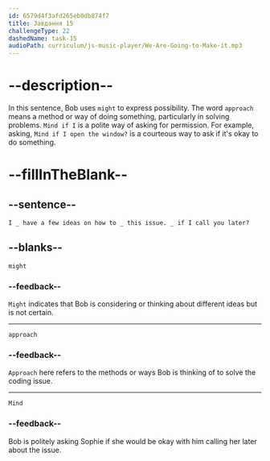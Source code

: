 ```yaml
---
id: 6579d4f3afd265eb0db874f7
title: Завдання 15
challengeType: 22
dashedName: task-15
audioPath: curriculum/js-music-player/We-Are-Going-to-Make-it.mp3
---
```


<!--
AUDIO REFERENCE: 
Bob: "I _ have a few ideas on how to _ this issue. _ if I call you later?"
-->

# --description--

In this sentence, Bob uses `might` to express possibility. The word `approach` means a method or way of doing something, particularly in solving problems. `Mind if I` is a polite way of asking for permission. For example, asking, `Mind if I open the window?` is a courteous way to ask if it's okay to do something.

# --fillInTheBlank--

## --sentence--

`I _ have a few ideas on how to _ this issue. _ if I call you later?`

## --blanks--

`might`

### --feedback--

`Might` indicates that Bob is considering or thinking about different ideas but is not certain.

---

`approach`

### --feedback--

`Approach` here refers to the methods or ways Bob is thinking of to solve the coding issue.

---

`Mind`

### --feedback--

Bob is politely asking Sophie if she would be okay with him calling her later about the issue.


